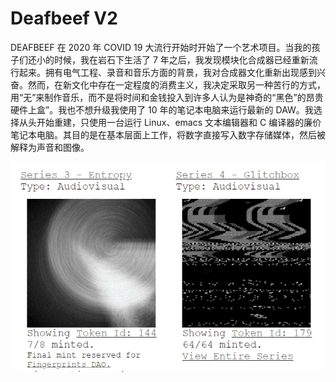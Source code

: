 # Deafbeef V2

DEAFBEEF 在 2020 年 COVID 19 大流行开始时开始了一个艺术项目。当我的孩子们还小的时候，我在岩石下生活了 7 年之后，我发现模块化合成器已经重新流行起来。拥有电气工程、录音和音乐方面的背景，我对合成器文化重新出现感到兴奋。然而，在新文化中存在一定程度的消费主义，我决定采取另一种苦行的方式，用“无”来制作音乐，而不是将时间和金钱投入到许多人认为是神奇的“黑色”的昂贵硬件上盒”。我也不想升级我使用了 10 年的笔记本电脑来运行最新的 DAW。我选择从头开始重建，只使用一台运行 Linux、emacs 文本编辑器和 C 编译器的廉价笔记本电脑。其目的是在基本层面上工作，将数字直接写入数字存储媒体，然后被解释为声音和图像。

![deafbeefv2-dapp-collectibles-ethereum-image3_f1a21e9a9079cd92af907785631f2870](deafbeefv2-dapp-collectibles-ethereum-image3_f1a21e9a9079cd92af907785631f2870.png)
